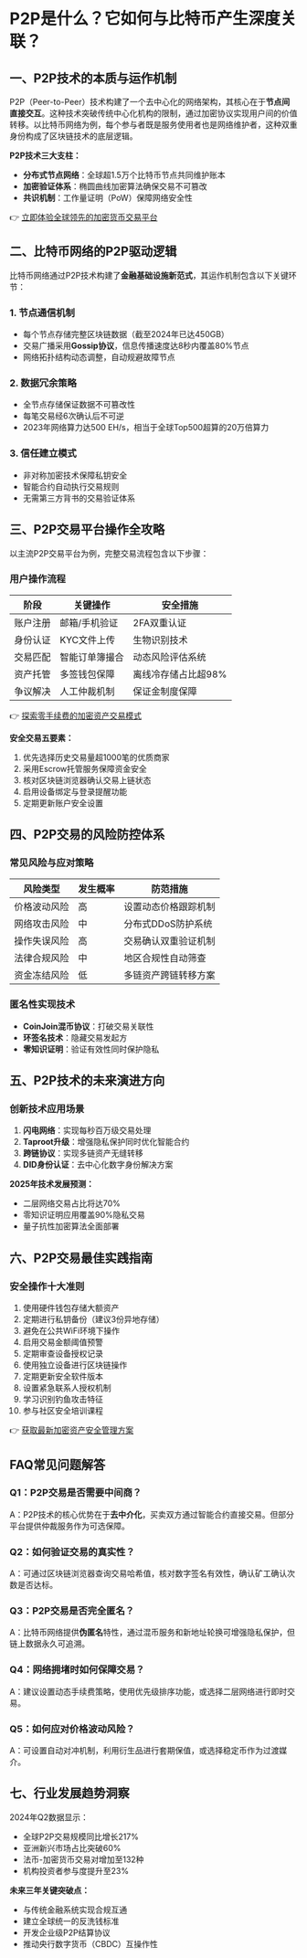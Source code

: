 # P2P是什么？它如何与比特币产生深度关联？

## 一、P2P技术的本质与运作机制
P2P（Peer-to-Peer）技术构建了一个去中心化的网络架构，其核心在于**节点间直接交互**。这种技术突破传统中心化机构的限制，通过加密协议实现用户间的价值转移。以比特币网络为例，每个参与者既是服务使用者也是网络维护者，这种双重身份构成了区块链技术的底层逻辑。

**P2P技术三大支柱：**
- **分布式节点网络**：全球超1.5万个比特币节点共同维护账本
- **加密验证体系**：椭圆曲线加密算法确保交易不可篡改
- **共识机制**：工作量证明（PoW）保障网络安全性

👉 [立即体验全球领先的加密货币交易平台](https://bit.ly/okx_welcome)

## 二、比特币网络的P2P驱动逻辑
比特币网络通过P2P技术构建了**金融基础设施新范式**，其运作机制包含以下关键环节：

### 1. 节点通信机制
- 每个节点存储完整区块链数据（截至2024年已达450GB）
- 交易广播采用**Gossip协议**，信息传播速度达8秒内覆盖80%节点
- 网络拓扑结构动态调整，自动规避故障节点

### 2. 数据冗余策略
- 全节点存储保证数据不可篡改性
- 每笔交易经6次确认后不可逆
- 2023年网络算力达500 EH/s，相当于全球Top500超算的20万倍算力

### 3. 信任建立模式
- 非对称加密技术保障私钥安全
- 智能合约自动执行交易规则
- 无需第三方背书的交易验证体系

## 三、P2P交易平台操作全攻略
以主流P2P交易平台为例，完整交易流程包含以下步骤：

### 用户操作流程
| 阶段          | 关键操作                     | 安全措施                 |
|---------------|----------------------------|--------------------------|
| 账户注册      | 邮箱/手机验证               | 2FA双重认证              |
| 身份认证      | KYC文件上传                | 生物识别技术             |
| 交易匹配      | 智能订单簿撮合             | 动态风险评估系统         |
| 资产托管      | 多签钱包保障               | 离线冷存储占比超98%      |
| 争议解决      | 人工仲裁机制               | 保证金制度保障           |

👉 [探索零手续费的加密资产交易模式](https://bit.ly/okx_welcome)

**安全交易五要素：**
1. 优先选择历史交易量超1000笔的优质商家
2. 采用Escrow托管服务保障资金安全
3. 核对区块链浏览器确认交易上链状态
4. 启用设备绑定与登录提醒功能
5. 定期更新账户安全设置

## 四、P2P交易的风险防控体系
### 常见风险与应对策略
| 风险类型       | 发生概率 | 防范措施                     |
|----------------|----------|------------------------------|
| 价格波动风险   | 高       | 设置动态价格跟踪机制         |
| 网络攻击风险   | 中       | 分布式DDoS防护系统           |
| 操作失误风险   | 高       | 交易确认双重验证机制         |
| 法律合规风险   | 中       | 地区合规性自动筛查           |
| 资金冻结风险   | 低       | 多链资产跨链转移方案         |

### 匿名性实现技术
- **CoinJoin混币协议**：打破交易关联性
- **环签名技术**：隐藏交易发起方
- **零知识证明**：验证有效性同时保护隐私

## 五、P2P技术的未来演进方向
### 创新技术应用场景
1. **闪电网络**：实现每秒百万级交易处理
2. **Taproot升级**：增强隐私保护同时优化智能合约
3. **跨链协议**：实现多链资产无缝转移
4. **DID身份认证**：去中心化数字身份解决方案

**2025年技术发展预测：**
- 二层网络交易占比将达70%
- 零知识证明应用覆盖90%隐私交易
- 量子抗性加密算法全面部署

## 六、P2P交易最佳实践指南
### 安全操作十大准则
1. 使用硬件钱包存储大额资产
2. 定期进行私钥备份（建议3份异地存储）
3. 避免在公共WiFi环境下操作
4. 启用交易金额阈值预警
5. 定期审查设备授权记录
6. 使用独立设备进行区块链操作
7. 定期更新安全软件版本
8. 设置紧急联系人授权机制
9. 学习识别钓鱼攻击特征
10. 参与社区安全培训课程

👉 [获取最新加密资产安全管理方案](https://bit.ly/okx_welcome)

## FAQ常见问题解答
### Q1：P2P交易是否需要中间商？
A：P2P技术的核心优势在于**去中介化**，买卖双方通过智能合约直接交易。但部分平台提供仲裁服务作为可选保障。

### Q2：如何验证交易的真实性？
A：可通过区块链浏览器查询交易哈希值，核对数字签名有效性，确认矿工确认次数是否达标。

### Q3：P2P交易是否完全匿名？
A：比特币网络提供**伪匿名**特性，通过混币服务和新地址轮换可增强隐私保护，但链上数据永久可追溯。

### Q4：网络拥堵时如何保障交易？
A：建议设置动态手续费策略，使用优先级排序功能，或选择二层网络进行即时交易。

### Q5：如何应对价格波动风险？
A：可设置自动对冲机制，利用衍生品进行套期保值，或选择稳定币作为过渡媒介。

## 七、行业发展趋势洞察
2024年Q2数据显示：
- 全球P2P交易规模同比增长217%
- 亚洲新兴市场占比突破60%
- 法币-加密货币交易对增加至132种
- 机构投资者参与度提升至23%

**未来三年关键突破点：**
- 与传统金融系统实现合规互通
- 建立全球统一的反洗钱标准
- 开发企业级P2P结算协议
- 推动央行数字货币（CBDC）互操作性
